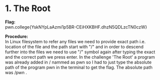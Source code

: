 # 1. The Root

**Flag:**  
pwn.college{YskNYpLaAzmi1p5BR-CEiHXKBHF.dhzN5QDLzcTN0czW}

**Procedure:**   
In Linux filesystem to refer any files we need to provide exact path i.e. location of the file and the path start with "/" and in order to descend further into the files we 
need to use "/" symbol again after typing the exact and the correct path we press enter. In the challenge 'The Root' a program was already added in / nammed as pwn so I had to just 
type the absolute path of the program pwn in the terminal to get the flag. The absolute path was /pwn .

